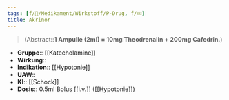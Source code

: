 ```yaml
---
tags: [f/💊/Medikament/Wirkstoff/P-Drug, f/💤]
title: Akrinor
---
```

> (Abstract::**1 Ampulle (2ml) = 10mg Theodrenalin + 200mg Cafedrin.**) 
- **Gruppe**:: [[Katecholamine]]
- **Wirkung**:: 
- **Indikation**:: [[Hypotonie]]
- **UAW**:: 
- **KI**:: [[Schock]]
- **Dosis**:: 0.5ml Bolus [[i.v.]] ([[Hypotonie]])
